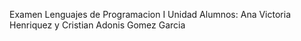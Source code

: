 Examen Lenguajes de Programacion I Unidad
Alumnos: Ana Victoria Henriquez y Cristian Adonis Gomez Garcia
